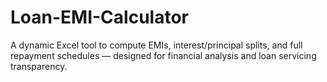 # Loan-EMI-Calculator
A dynamic Excel tool to compute EMIs, interest/principal splits, and full repayment schedules — designed for financial analysis and loan servicing transparency.
